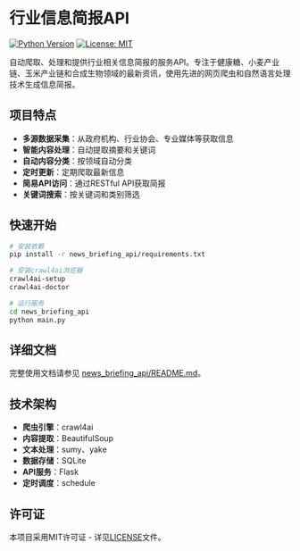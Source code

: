 # 行业信息简报API

[![Python Version](https://img.shields.io/badge/python-3.8%2B-blue.svg)](https://www.python.org/downloads/)
[![License: MIT](https://img.shields.io/badge/License-MIT-yellow.svg)](https://opensource.org/licenses/MIT)

自动爬取、处理和提供行业相关信息简报的服务API。专注于健康糖、小麦产业链、玉米产业链和合成生物领域的最新资讯，使用先进的网页爬虫和自然语言处理技术生成信息简报。

## 项目特点

- **多源数据采集**：从政府机构、行业协会、专业媒体等获取信息
- **智能内容处理**：自动提取摘要和关键词
- **自动内容分类**：按领域自动分类
- **定时更新**：定期爬取最新信息
- **简易API访问**：通过RESTful API获取简报
- **关键词搜索**：按关键词和类别筛选

## 快速开始

```bash
# 安装依赖
pip install -r news_briefing_api/requirements.txt

# 安装crawl4ai浏览器
crawl4ai-setup
crawl4ai-doctor

# 运行服务
cd news_briefing_api
python main.py
```

## 详细文档

完整使用文档请参见 [news_briefing_api/README.md](news_briefing_api/README.md)。

## 技术架构

- **爬虫引擎**：crawl4ai
- **内容提取**：BeautifulSoup
- **文本处理**：sumy、yake
- **数据存储**：SQLite
- **API服务**：Flask
- **定时调度**：schedule

## 许可证

本项目采用MIT许可证 - 详见[LICENSE](news_briefing_api/LICENSE)文件。 